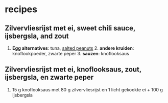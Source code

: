 # recipes
## Zilvervliesrijst met ei, sweet chili sauce, ijsbergsla, and zout
1. **Egg alternatives**: tuna, [salted peanuts](https://www.reddit.com/r/AskRedditFood/comments/1ay38sy/what_would_go_with_my_peanut_rice/)
	2. **andere kruiden**: knoflookpoeder, zwarte peper
	3. **sauzen**: knoflooksaus

## Zilvervliesrijst met ei, knoflooksaus, zout, ijsbergsla, en zwarte peper
1. 15 g knoflooksaus met 80 g zilvervliesrijst en 1 licht gekookte ei + 100 g ijsbergsla
